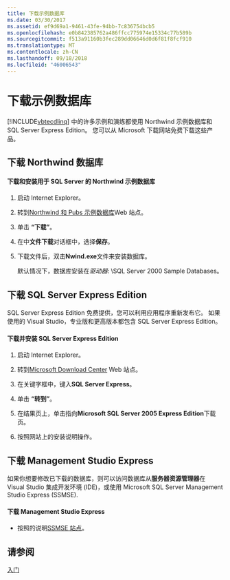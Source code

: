 ```yaml
---
title: 下载示例数据库
ms.date: 03/30/2017
ms.assetid: ef9d69a1-9461-43fe-94bb-7c836754bcb5
ms.openlocfilehash: e0b842385762a486ffcc775974e15334c77b589b
ms.sourcegitcommit: f513a91160b3fec289dd06646d0d6f81f8fcf910
ms.translationtype: MT
ms.contentlocale: zh-CN
ms.lasthandoff: 09/18/2018
ms.locfileid: "46006543"
---
```

# <a name="downloading-sample-databases"></a>下载示例数据库
[!INCLUDE[vbtecdlinq](../../../../../../includes/vbtecdlinq-md.md)] 中的许多示例和演练都使用 Northwind 示例数据库和 SQL Server Express Edition。 您可以从 Microsoft 下载网站免费下载这些产品。  
  
## <a name="downloading-the-northwind-database"></a>下载 Northwind 数据库  
  
#### <a name="to-download-and-install-the-northwind-sample-database-for-sql-server"></a>下载和安装用于 SQL Server 的 Northwind 示例数据库  
  
1.  启动 Internet Explorer。  
  
2.  转到[Northwind 和 Pubs 示例数据库](https://go.microsoft.com/fwlink?linkid=64296)Web 站点。  
  
3.  单击 **“下载”**。  
  
4.  在中**文件下载**对话框中，选择**保存**。  
  
5.  下载文件后，双击**Nwind.exe**文件来安装数据库。  
  
     默认情况下，数据库安装在*驱动器*: \SQL Server 2000 Sample Databases。  
  
## <a name="downloading-sql-server-express-edition"></a>下载 SQL Server Express Edition  
 SQL Server Express Edition 免费提供，您可以利用应用程序重新发布它。 如果使用的 Visual Studio，专业版和更高版本都包含 SQL Server Express Edition。  
  
#### <a name="to-download-and-install-sql-server-express-edition"></a>下载并安装 SQL Server Express Edition  
  
1.  启动 Internet Explorer。  
  
2.  转到[Microsoft Download Center](https://go.microsoft.com/fwlink?linkid=74602) Web 站点。  
  
3.  在关键字框中，键入**SQL Server Express**。  
  
4.  单击 **“转到”**。  
  
5.  在结果页上，单击指向**Microsoft SQL Server 2005 Express Edition**下载页。  
  
6.  按照网站上的安装说明操作。  
  
## <a name="downloading-management-studio-express"></a>下载 Management Studio Express  
 如果你想要修改已下载的数据库，则可以访问数据库从**服务器资源管理器**在 Visual Studio 集成开发环境 (IDE)，或使用 Microsoft SQL Server Management Studio Express (SSMSE).  
  
#### <a name="to-download-management-studio-express"></a>下载 Management Studio Express  
  
-   按照的说明[SSMSE 站点](https://go.microsoft.com/fwlink/?LinkId=95933)。  
  
## <a name="see-also"></a>请参阅  
 [入门](../../../../../../docs/framework/data/adonet/sql/linq/getting-started.md)
